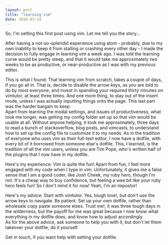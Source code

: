 ```yaml
---
layout: post 
title: "learning vim"
date: 2016-03-14
---
```


So, I'm setting this first post using vim. Let me tell you the story... 

After having a not-so-splendid experience using atom - probably, due to my own inability to keep it from stalling or crashing every other day - I made the decision to fully engage in learning vim a week ago.  I was told the learning curve would be pretty steep, and that it would take me approximately two weeks to be as productive, or near-productive as I was with my previous editor.

This is what I found: 
	That learning vim from scratch, takes a couple of days, if you go all in. That is, decide to disable the arrow keys, as you are told to do by most everyone, and invest in spending your required thirty minutes on vimtutor, at least three times. And one more thing, to stay out of the insert mode, unless I was actually inputting things onto the page. This last part was the harder bargain to keep.  
        Apart from learning the modal settings, and issues of productiveness, what took me longer, was getting my config folder set up so that vim would be usable at all.  Without anyone helping, it took me approximately, three days to read a bunch of stackoverflow, blog posts, and vimcasts, to understand how to set up the config file to customize it to my needs.  As in the tradition of everyone who uses vim as their full-text editor, I now have a dotfile, with every bit of it borrowed from someone else's dotfile.  This, I learned, is the tradition of all the vim users, unless you are Tim Pope, who's written half of the plugins that I now have in my dotfile. 

Here's my experience: 
  Vim is quite the fun! Apart from fun, I feel more engaged with my code when I type in vim. 
  Unfortunately, it gives me a false sense that I am a good coder, like Josh Cheek, my ruby hero, though I'm not.  It's a cheap way to buy confidence, but feeling a wee bit like your ruby hero feels fun! So I don't mind it for now! Yeah, I'm an impostor!

Here's my advice: 
  Start with vimtutor. 
  Yes, tough love!, but don't use the arrow keys to navigate. 
  Be patient. 
  Set up your own dotfile, rather than wholesale copy paste someone elses.  Trust me!, it was three tough days in the wilderness, but the payoff for me was great because I now know what everything in my dotfile does, and know how to adjust accordingly.  
  As for the above advice, ask someone to help you with it, but don't let them takeover your dotfile, do it yourself. 

  Get in touch, if you want help with setting your dotfile. 

  

